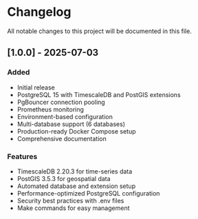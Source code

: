 # Changelog

All notable changes to this project will be documented in this file.

## [1.0.0] - 2025-07-03

### Added
- Initial release
- PostgreSQL 15 with TimescaleDB and PostGIS extensions
- PgBouncer connection pooling
- Prometheus monitoring
- Environment-based configuration
- Multi-database support (6 databases)
- Production-ready Docker Compose setup
- Comprehensive documentation

### Features
- TimescaleDB 2.20.3 for time-series data
- PostGIS 3.5.3 for geospatial data
- Automated database and extension setup
- Performance-optimized PostgreSQL configuration
- Security best practices with .env files
- Make commands for easy management 
